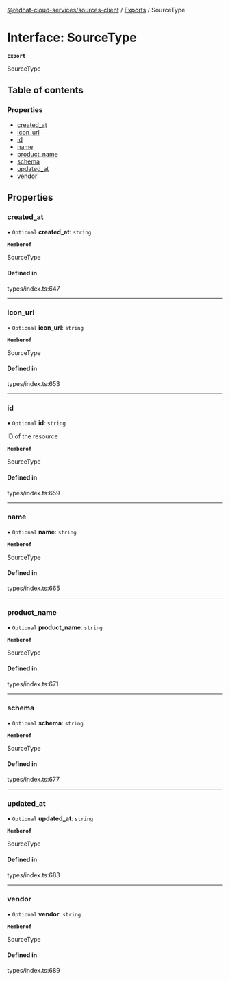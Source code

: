 [@redhat-cloud-services/sources-client](../README.md) / [Exports](../modules.md) / SourceType

# Interface: SourceType

**`Export`**

SourceType

## Table of contents

### Properties

- [created\_at](SourceType.md#created_at)
- [icon\_url](SourceType.md#icon_url)
- [id](SourceType.md#id)
- [name](SourceType.md#name)
- [product\_name](SourceType.md#product_name)
- [schema](SourceType.md#schema)
- [updated\_at](SourceType.md#updated_at)
- [vendor](SourceType.md#vendor)

## Properties

### created\_at

• `Optional` **created\_at**: `string`

**`Memberof`**

SourceType

#### Defined in

types/index.ts:647

___

### icon\_url

• `Optional` **icon\_url**: `string`

**`Memberof`**

SourceType

#### Defined in

types/index.ts:653

___

### id

• `Optional` **id**: `string`

ID of the resource

**`Memberof`**

SourceType

#### Defined in

types/index.ts:659

___

### name

• `Optional` **name**: `string`

**`Memberof`**

SourceType

#### Defined in

types/index.ts:665

___

### product\_name

• `Optional` **product\_name**: `string`

**`Memberof`**

SourceType

#### Defined in

types/index.ts:671

___

### schema

• `Optional` **schema**: `string`

**`Memberof`**

SourceType

#### Defined in

types/index.ts:677

___

### updated\_at

• `Optional` **updated\_at**: `string`

**`Memberof`**

SourceType

#### Defined in

types/index.ts:683

___

### vendor

• `Optional` **vendor**: `string`

**`Memberof`**

SourceType

#### Defined in

types/index.ts:689
